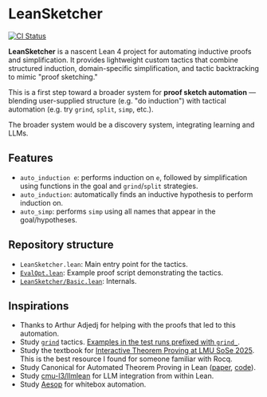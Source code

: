 # LeanSketcher

[![CI Status](https://github.com/namin/LeanSketcher/actions/workflows/lean_action_ci.yml/badge.svg)](https://github.com/namin/LeanSketcher/actions/workflows/lean_action_ci.yml)


**LeanSketcher** is a nascent Lean 4 project for automating inductive proofs and simplification. It provides lightweight custom tactics that combine structured induction, domain-specific simplification, and tactic backtracking to mimic "proof sketching."

This is a first step toward a broader system for **proof sketch automation** — blending user-supplied structure (e.g. "do induction") with tactical automation (e.g. try `grind`, `split`, `simp`, etc.).

The broader system would be a discovery system, integrating learning and LLMs.

## Features

* `auto_induction e`: performs induction on `e`, followed by simplification using functions in the goal and `grind`/`split` strategies.
* `auto_induction`: automatically finds an inductive hypothesis to perform induction on.
* `auto_simp`: performs `simp` using all names that appear in the goal/hypotheses.

## Repository structure

* `LeanSketcher.lean`: Main entry point for the tactics.
* [`EvalOpt.lean`](EvalOpt.lean): Example proof script demonstrating the tactics.
* [`LeanSketcher/Basic.lean`](LeanSketcher/Basic.lean): Internals.

## Inspirations

* Thanks to Arthur Adjedj for helping with the proofs that led to this automation.
* Study [`grind`](https://github.com/leanprover/lean4/tree/master/src/Lean/Meta/Tactic/Grind) tactics. [Examples in the test runs prefixed with `grind_`](https://github.com/leanprover/lean4/tree/master/tests/lean/run).
* Study the textbook for [Interactive Theorem Proving at LMU SoSe 2025](https://github.com/blanchette/interactive_theorem_proving_2025). This is the best resource I found for someone familiar with Rocq.
* Study Canonical for Automated Theorem Proving in Lean ([paper](https://arxiv.org/abs/2504.06239), [code](https://github.com/chasenorman/CanonicalLean)).
* Study [cmu-l3/llmlean](https://github.com/cmu-l3/llmlean) for LLM integration from within Lean.
* Study [Aesop](https://github.com/leanprover-community/aesop) for whitebox automation.
